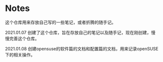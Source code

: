 # Notes
这个仓库用来存放自己写的一些笔记，或者折腾的随手记。

2021.01.07 创建了这个仓库，旨在存放自己的笔记以及随手记，现在刚创建，慢慢完善这个仓库。

2021.01.08 创建opensuse的软件篇的文档和配置篇的文档，用来记录openSUSE下的相关操作。
